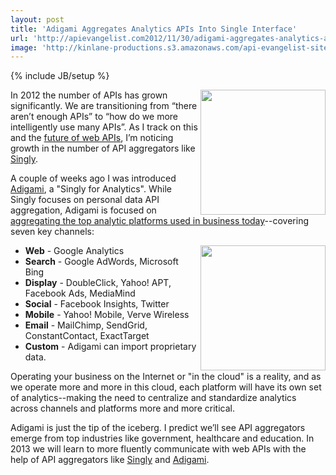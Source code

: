 ```yaml
---
layout: post
title: 'Adigami Aggregates Analytics APIs Into Single Interface'
url: 'http://apievangelist.com2012/11/30/adigami-aggregates-analytics-apis-into-single-interface/'
image: 'http://kinlane-productions.s3.amazonaws.com/api-evangelist-site/blog/adigami-logo.png'
---
```

{% include JB/setup %}
<p>
     <a href="http://www.adigami.com/" target="_blank"><img src="https://s3.amazonaws.com/kinlane-productions/api-evangelist/adigami/adigami-logo.png"  width="200" align="right" /></a>
</p>
<p>
     In 2012 the number of APIs has grown significantly. We are transitioning from “there aren’t enough APIs” to “how do we more intelligently use many APIs”. As I track on this and the <a href="http://apievangelist.com/2012/07/27/what-is-the-future-of-web-apis/">future of web APIs</a>, I’m noticing growth in the number of API aggregators like <a title="Singly" href="http://singly.com">Singly</a>.
</p>
<p>
     A couple of weeks ago I was introduced <a title="Adigami" href="http://www.adigami.com/">Adigami</a>, a "Singly for Analytics". While Singly focuses on personal data API aggregation, Adigami is focused on <a title="aggregating the top analytic platforms used in business today" href="http://www.adigami.com/">aggregating the top analytic platforms used in business today</a>--covering seven key channels:
</p>
<p>
     <a href="http://www.adigami.com/" target="_blank"><img src="https://s3.amazonaws.com/kinlane-productions/api-evangelist/adigami/adigami-data-visual.png"  width="200" align="right" /></a>
</p>
<ul >
     <li>
          <strong>Web</strong> - Google Analytics
     </li>
     <li>
          <strong>Search</strong> - Google AdWords, Microsoft Bing
     </li>
     <li>
          <strong>Display</strong> - DoubleClick, Yahoo! APT, Facebook Ads, MediaMind
     </li>
     <li>
          <strong>Social</strong> - Facebook Insights, Twitter
     </li>
     <li>
          <strong>Mobile</strong> - Yahoo! Mobile, Verve Wireless
     </li>
     <li>
          <strong>Email</strong> - MailChimp, SendGrid, ConstantContact, ExactTarget
     </li>
     <li>
          <strong>Custom</strong> - Adigami can import proprietary data.
     </li>
</ul>
<p>
     Operating your business on the Internet or "in the cloud" is a reality, and as we operate more and more in this cloud, each platform will have its own set of analytics--making the need to centralize and standardize analytics across channels and platforms more and more critical.
</p>
<p>
     Adigami is just the tip of the iceberg. I predict we’ll see API aggregators emerge from top industries like government, healthcare and education. In 2013 we will learn to more fluently communicate with web APIs with the help of API aggregators like <a title="Singly" href="http://singly.com">Singly</a> and <a title="Adigami" href="http://www.adigami.com/">Adigami</a>.
</p>
